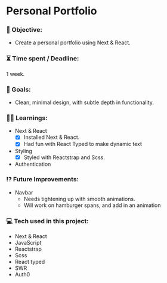 # Personal Portfolio

<!-- https://user-images.githubusercontent.com/82885837/150193942-20eeadf0-a4a5-4281-b231-71746966d1ae.mp4 -->

### :open_file_folder: Objective:

-   Create a personal portfolio using Next & React.

### :hourglass_flowing_sand: Time spent / Deadline:

1 week.

### :dart: Goals:

-   Clean, minimal design, with subtle depth in functionality.

### :man_student: Learnings:

-   Next & React
    -   [x] Installed Next & React.
    -   [x] Had fun with React Typed to make dynamic text
-   Styling
    -   [x] Styled with Reactstrap and Scss.
-   Authentication

### :interrobang: Future Improvements:

-   Navbar
    -   Needs tightening up with smooth animations.
    -   Will work on hamburger spans, and add in an animation

### :computer: Tech used in this project:

-   Next & React
-   JavaScript
-   Reactstrap
-   Scss
-   React typed
-   SWR
-   Auth0
